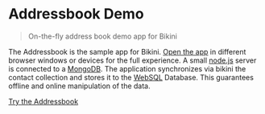# Addressbook Demo
> On-the-fly address book demo app for Bikini

The Addressbook is the sample app for Bikini. [Open the app](http://www.the-m-project.org/apps/absinthe/addressbook/index.html) in different browser windows or devices for the full experience. A small [node.js](http://nodejs.org/) server is connected to a [MongoDB](http://www.mongodb.org/). The application synchronizes via bikini the contact collection and stores it to the [WebSQL](http://en.wikipedia.org/wiki/Web_SQL_Database) Database. This guarantees offline and online manipulation of the data.

[Try the Addressbook](http://www.the-m-project.org/apps/absinthe/addressbook/index.html)
